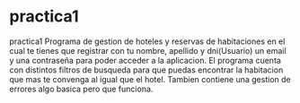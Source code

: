 # practica1
practica1
Programa de gestion de hoteles y reservas de habitaciones en el cual te tienes que registrar
con tu nombre, apellido y dni(Usuario) un email y una contraseña para poder acceder a la aplicacion.
El programa cuenta con distintos filtros de busqueda para que puedas encontrar la habitacion que mas
te convenga al igual que el hotel.
Tambien contiene una gestion de errores algo basica pero que funciona.
